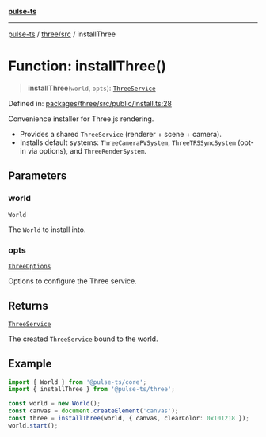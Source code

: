 [**pulse-ts**](../../../README.md)

***

[pulse-ts](../../../README.md) / [three/src](../README.md) / installThree

# Function: installThree()

> **installThree**(`world`, `opts`): [`ThreeService`](../classes/ThreeService.md)

Defined in: [packages/three/src/public/install.ts:28](https://github.com/jlehett/pulse-ts/blob/b287bc18de1bbb78a8cc43f602a646e458610bc3/packages/three/src/public/install.ts#L28)

Convenience installer for Three.js rendering.

- Provides a shared `ThreeService` (renderer + scene + camera).
- Installs default systems: `ThreeCameraPVSystem`, `ThreeTRSSyncSystem` (opt-in via options), and `ThreeRenderSystem`.

## Parameters

### world

`World`

The `World` to install into.

### opts

[`ThreeOptions`](../interfaces/ThreeOptions.md)

Options to configure the Three service.

## Returns

[`ThreeService`](../classes/ThreeService.md)

The created `ThreeService` bound to the world.

## Example

```ts
import { World } from '@pulse-ts/core';
import { installThree } from '@pulse-ts/three';

const world = new World();
const canvas = document.createElement('canvas');
const three = installThree(world, { canvas, clearColor: 0x101218 });
world.start();
```
